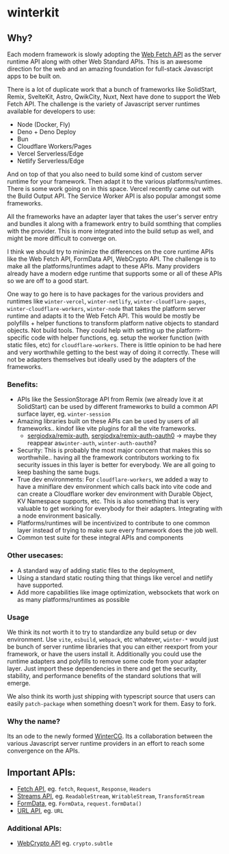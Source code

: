 # winterkit

## Why?

Each modern framework is slowly adopting the [Web Fetch API](https://developer.mozilla.org/en-US/docs/Web/API/Fetch_API) as the server runtime API along with other Web Standard APIs. This is an awesome direction for the web and an amazing foundation for full-stack Javascript apps to be built on.

There is a lot of duplicate work that a bunch of frameworks like SolidStart, Remix, SvelteKit, Astro, QwikCity, Nuxt, Next have done to support the Web Fetch API. The challenge is the variety of Javascript server runtimes available for developers to use:

- Node (Docker, Fly)
- Deno + Deno Deploy
- Bun
- Cloudflare Workers/Pages
- Vercel Serverless/Edge
- Netlify Serverless/Edge

And on top of that you also need to build some kind of custom server runtime for your framework. Then adapt it to the various platforms/runtimes. There is some work going on in this space. Vercel recently came out with the Build Output API. The Service Worker API is also popular amongst some frameworks.

All the frameworks have an adapter layer that takes the user's server entry and bundles it along with a framework entry to build somthing that complies with the provider. This is more integrated into the build setup as well, and might be more difficult to converge on.

I think we should try to minimize the differences on the core runtime APIs like the Web Fetch API, FormData API, WebCrypto API. The challenge is to make all the platforms/runtimes adapt to these APIs. Many providers already have a modern edge runtime that supports some or all of these APIs so we are off to a good start.

One way to go here is to have packages for the various providers and runtimes like `winter-vercel`, `winter-netlify`, `winter-cloudflare-pages`, `winter-cloudflare-workers`, `winter-node` that takes the platform server runtime and adapts it to the Web Fetch API. This would be mostly be polyfills + helper functions to transform platform native objects to standard objects. Not build tools. They could help with setting up the platform-specific code with helper functions, eg. setup the worker function (with static files, etc) for `cloudflare-workers`. There is little opinion to be had here and very worthwhile getting to the best way of doing it correctly. These will not be adapters themselves but ideally used by the adapters of the frameworks.


### Benefits:

- APIs like the SessionStorage API from Remix (we already love it at SolidStart) can be used by different frameworks to build a common API surface layer, eg. `winter-session`
- Amazing libraries built on these APIs can be used by users of all frameworks.. kindof like vite plugins for all the vite frameworks.
  - [sergiodxa/remix-auth](https://github.com/sergiodxa/remix-auth), [sergiodxa/remix-auth-oauth0](https://github.com/sergiodxa/remix-auth-oauth2) -> maybe they reappear as`winter-auth`, `winter-auth-oauth0`?
- Security: This is probably the most major concern that makes this so worthwhile.. having all the framework contributors working to fix security issues in this layer is better for everybody. We are all going to keep bashing the same bugs.
- True dev environments: For `cloudflare-workers`, we added a way to have a miniflare dev environment which calls back into vite code and can create a Cloudflare worker dev environment with Durable Object, KV Namespace supports, etc. This is also something that is very valuable to get working for everybody for their adapters. Integrating with a node environment basically.
- Platforms/runtimes will be incentivized to contribute to one common layer instead of trying to make sure every framework does the job well.
- Common test suite for these integral APIs and components

### Other usecases:

- A standard way of adding static files to the deployment,
- Using a standard static routing thing that things like vercel and netlify have supported.
- Add more capabilities like image optimization, websockets that work on as many platforms/runtimes as possible

### Usage

We think its not worth it to try to standardize any build setup or dev environment. Use `vite`, `esbuild`, `webpack`, etc whatever, `winter-*` would just be bunch of server runtime libraries that you can either reexport from your framework, or have the users install it. Additionally you could use the runtime adapters and polyfills to remove some code from your adapter layer. Just import these dependencies in there and get the security, stability, and performance benefits of the standard solutions that will emerge.

We also think its worth just shipping with typescript source that users can easily `patch-package` when something doesn't work for them. Easy to fork.

### Why the name?

Its an ode to the newly formed [WinterCG](https://wintercg.org/). Its a collaboration between the various Javascript server runtime providers in an effort to reach some convergence on the APIs.

## Important APIs:

- [Fetch API](https://developer.mozilla.org/en-US/docs/Web/API/Fetch_API), eg. `fetch`, `Request`, `Response`, `Headers`
- [Streams API](https://developer.mozilla.org/en-US/docs/Web/API/Streams_API), eg. `ReadableStream`, `WritableStream`, `TransformStream`
- [FormData](https://developer.mozilla.org/en-US/docs/Web/API/FormData), eg. `FormData`, `request.formData()`
- [URL API](https://developer.mozilla.org/en-US/docs/Web/API/URL_API), eg. `URL`

### Additional APIs:
- [WebCrypto API](https://developer.mozilla.org/en-US/docs/Web/API/Web_Crypto_API) eg. `crypto.subtle`
